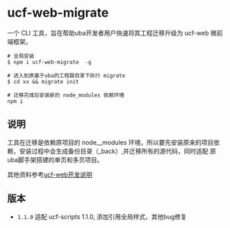 # ucf-web-migrate
一个 CLI 工具，旨在帮助uba开发者用户快速将其工程迁移升级为 ucf-web 微前端框架。
```
# 全局安装
$ npm i ucf-web-migrate  -g

# 进入到原基于uba的工程跟目录下执行 migrate 
$ cd xx && migrate init

# 迁移完成后安装新的 node_modules 依赖环境
npm i
```

## 说明

工具在迁移是依赖原项目的 node__modules 环境，所以要先安装原来的项目依赖，安装过程中会生成备份目录（_back）,并迁移所有的源代码，同时适配 原uba脚手架搭建的单页和多页项目。

其他资料参考[ucf-web开发说明](https://www.yuque.com/ucf-web/book)

## 版本

- `1.1.0` 适配 ucf-scripts 1.1.0, 添加引用全局样式，其他bug修复
